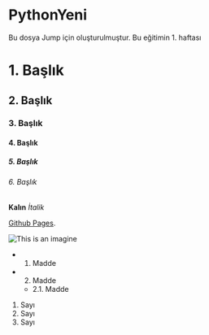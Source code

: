 # PythonYeni
Bu dosya Jump için oluşturulmuştur.
Bu eğitimin 1. haftası

# 1. Başlık
## 2. Başlık
### 3. Başlık
#### 4. Başlık
##### 5. Başlık
###### 6. Başlık

**Kalın**
*İtalik*

[Github Pages](https://pages.github.com/).

![This is an imagine](https://yetkingencler.com/wp-content/uploads/2021/07/YetGenLogo.png)
- 1. Madde
- 2. Madde
    - 2.1. Madde
1. Sayı
2. Sayı
3. Sayı

